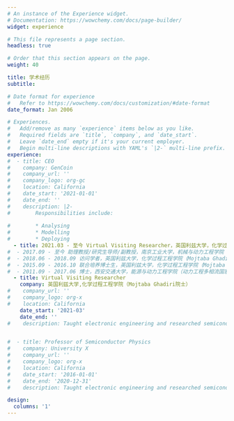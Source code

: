 ```yaml
---
# An instance of the Experience widget.
# Documentation: https://wowchemy.com/docs/page-builder/
widget: experience

# This file represents a page section.
headless: true

# Order that this section appears on the page.
weight: 40

title: 学术经历
subtitle:

# Date format for experience
#   Refer to https://wowchemy.com/docs/customization/#date-format
date_format: Jan 2006

# Experiences.
#   Add/remove as many `experience` items below as you like.
#   Required fields are `title`, `company`, and `date_start`.
#   Leave `date_end` empty if it's your current employer.
#   Begin multi-line descriptions with YAML's `|2-` multi-line prefix.
experience:
#  - title: CEO
#    company: GenCoin
#    company_url: ''
#    company_logo: org-gc
#    location: California
#    date_start: '2021-01-01'
#    date_end: ''
#    description: |2-
#        Responsibilities include:
        
#        * Analysing
#        * Modelling
#        * Deploying
  - title: 2021.03 - 至今 Virtual Visiting Researcher，英国利兹大学，化学过程工程学院（Mojtaba Ghadiri院士）
#  - 2017.09 - 至今 助理教授/研究生导师/副教授，南京工业大学，机械与动力工程学院
#  - 2018.06 - 2018.09 访问学者，英国利兹大学，化学过程工程学院（Mojtaba Ghadiri院士）
#  - 2015.09 - 2016.10 联合培养博士生，英国利兹大学，化学过程工程学院（Mojtaba Ghadiri院士）
#  - 2011.09 - 2017.06 博士，西安交通大学，能源与动力工程学院（动力工程多相流国家重点实验室，王跃社教授，隶属院士团队）
  - title: Virtual Visiting Researcher
    company: 英国利兹大学,化学过程工程学院（Mojtaba Ghadiri院士）
#    company_url: ''
#    company_logo: org-x
#    location: California
    date_start: '2021-03'
    date_end: ''
#    description: Taught electronic engineering and researched semiconductor physics.


#  - title: Professor of Semiconductor Physics
#    company: University X
#    company_url: ''
#    company_logo: org-x
#    location: California
#    date_start: '2016-01-01'
#    date_end: '2020-12-31'
#    description: Taught electronic engineering and researched semiconductor physics.

design:
  columns: '1'
---
```

